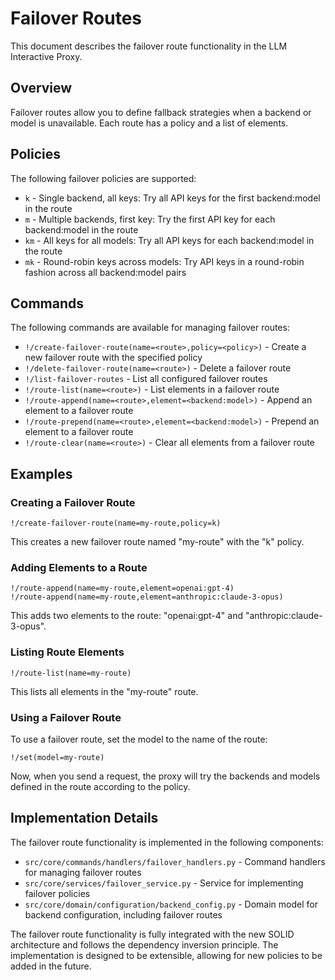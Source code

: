 # Failover Routes

This document describes the failover route functionality in the LLM Interactive Proxy.

## Overview

Failover routes allow you to define fallback strategies when a backend or model is unavailable. Each route has a policy and a list of elements.

## Policies

The following failover policies are supported:

- `k` - Single backend, all keys: Try all API keys for the first backend:model in the route
- `m` - Multiple backends, first key: Try the first API key for each backend:model in the route
- `km` - All keys for all models: Try all API keys for each backend:model in the route
- `mk` - Round-robin keys across models: Try API keys in a round-robin fashion across all backend:model pairs

## Commands

The following commands are available for managing failover routes:

- `!/create-failover-route(name=<route>,policy=<policy>)` - Create a new failover route with the specified policy
- `!/delete-failover-route(name=<route>)` - Delete a failover route
- `!/list-failover-routes` - List all configured failover routes
- `!/route-list(name=<route>)` - List elements in a failover route
- `!/route-append(name=<route>,element=<backend:model>)` - Append an element to a failover route
- `!/route-prepend(name=<route>,element=<backend:model>)` - Prepend an element to a failover route
- `!/route-clear(name=<route>)` - Clear all elements from a failover route

## Examples

### Creating a Failover Route

```
!/create-failover-route(name=my-route,policy=k)
```

This creates a new failover route named "my-route" with the "k" policy.

### Adding Elements to a Route

```
!/route-append(name=my-route,element=openai:gpt-4)
!/route-append(name=my-route,element=anthropic:claude-3-opus)
```

This adds two elements to the route: "openai:gpt-4" and "anthropic:claude-3-opus".

### Listing Route Elements

```
!/route-list(name=my-route)
```

This lists all elements in the "my-route" route.

### Using a Failover Route

To use a failover route, set the model to the name of the route:

```
!/set(model=my-route)
```

Now, when you send a request, the proxy will try the backends and models defined in the route according to the policy.

## Implementation Details

The failover route functionality is implemented in the following components:

- `src/core/commands/handlers/failover_handlers.py` - Command handlers for managing failover routes
- `src/core/services/failover_service.py` - Service for implementing failover policies
- `src/core/domain/configuration/backend_config.py` - Domain model for backend configuration, including failover routes

The failover route functionality is fully integrated with the new SOLID architecture and follows the dependency inversion principle. The implementation is designed to be extensible, allowing for new policies to be added in the future.

